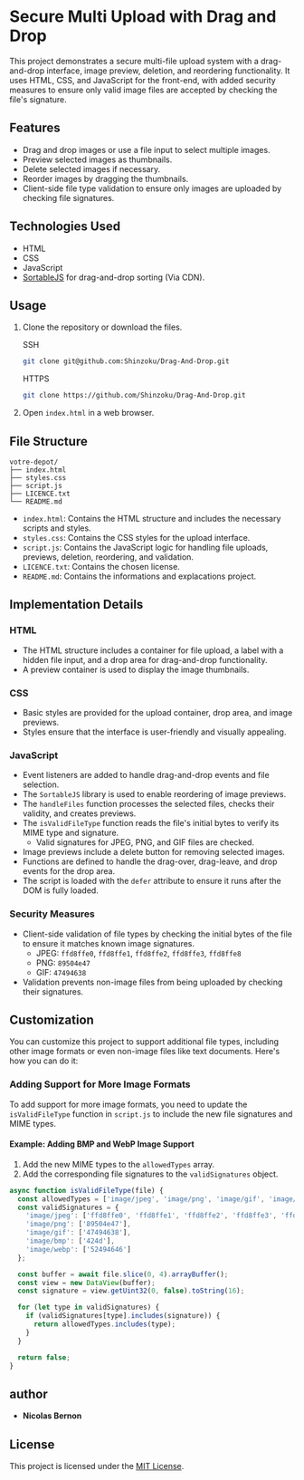 # Secure Multi Upload with Drag and Drop

This project demonstrates a secure multi-file upload system with a drag-and-drop interface, image preview, deletion, and reordering functionality. It uses HTML, CSS, and JavaScript for the front-end, with added security measures to ensure only valid image files are accepted by checking the file's signature.

## Features

- Drag and drop images or use a file input to select multiple images.
- Preview selected images as thumbnails.
- Delete selected images if necessary.
- Reorder images by dragging the thumbnails.
- Client-side file type validation to ensure only images are uploaded by checking file signatures.

## Technologies Used

- HTML
- CSS
- JavaScript
- [SortableJS](https://sortablejs.github.io/Sortable/) for drag-and-drop sorting (Via CDN).

## Usage

1. Clone the repository or download the files.

    SSH
    ```bash
    git clone git@github.com:Shinzoku/Drag-And-Drop.git
    ```

    HTTPS
    ```bash
    git clone https://github.com/Shinzoku/Drag-And-Drop.git
    ```
2. Open `index.html` in a web browser.

## File Structure

```plaintext
votre-depot/
├── index.html
├── styles.css
├── script.js
├── LICENCE.txt
└── README.md
```

- `index.html`: Contains the HTML structure and includes the necessary scripts and styles.
- `styles.css`: Contains the CSS styles for the upload interface.
- `script.js`: Contains the JavaScript logic for handling file uploads, previews, deletion, reordering, and validation.
- `LICENCE.txt`: Contains the chosen license.
- `README.md`: Contains the informations and explacations project.

## Implementation Details

### HTML

- The HTML structure includes a container for file upload, a label with a hidden file input, and a drop area for drag-and-drop functionality.
- A preview container is used to display the image thumbnails.

### CSS

- Basic styles are provided for the upload container, drop area, and image previews.
- Styles ensure that the interface is user-friendly and visually appealing.

### JavaScript

- Event listeners are added to handle drag-and-drop events and file selection.
- The `SortableJS` library is used to enable reordering of image previews.
- The `handleFiles` function processes the selected files, checks their validity, and creates previews.
- The `isValidFileType` function reads the file's initial bytes to verify its MIME type and signature.
  - Valid signatures for JPEG, PNG, and GIF files are checked.
- Image previews include a delete button for removing selected images.
- Functions are defined to handle the drag-over, drag-leave, and drop events for the drop area.
- The script is loaded with the `defer` attribute to ensure it runs after the DOM is fully loaded.

### Security Measures

- Client-side validation of file types by checking the initial bytes of the file to ensure it matches known image signatures.
  - JPEG: `ffd8ffe0`, `ffd8ffe1`, `ffd8ffe2`, `ffd8ffe3`, `ffd8ffe8`
  - PNG: `89504e47`
  - GIF: `47494638`
- Validation prevents non-image files from being uploaded by checking their signatures.

## Customization

You can customize this project to support additional file types, including other image formats or even non-image files like text documents. Here's how you can do it:

### Adding Support for More Image Formats

To add support for more image formats, you need to update the `isValidFileType` function in `script.js` to include the new file signatures and MIME types.

#### Example: Adding BMP and WebP Image Support

1. Add the new MIME types to the `allowedTypes` array.
2. Add the corresponding file signatures to the `validSignatures` object.

```javascript
async function isValidFileType(file) {
  const allowedTypes = ['image/jpeg', 'image/png', 'image/gif', 'image/bmp', 'image/webp'];
  const validSignatures = {
    'image/jpeg': ['ffd8ffe0', 'ffd8ffe1', 'ffd8ffe2', 'ffd8ffe3', 'ffd8ffe8'],
    'image/png': ['89504e47'],
    'image/gif': ['47494638'],
    'image/bmp': ['424d'],
    'image/webp': ['52494646']
  };

  const buffer = await file.slice(0, 4).arrayBuffer();
  const view = new DataView(buffer);
  const signature = view.getUint32(0, false).toString(16);

  for (let type in validSignatures) {
    if (validSignatures[type].includes(signature)) {
      return allowedTypes.includes(type);
    }
  }

  return false;
}
```

## author

- **Nicolas Bernon**

## License

This project is licensed under the [MIT License](https://choosealicense.com/licenses/mit/).